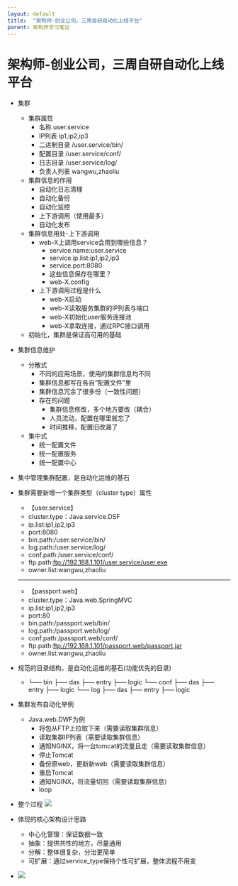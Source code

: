 ```yaml
---
layout: default
title:  "架构师-创业公司，三周自研自动化上线平台"
parent: 架构师学习笔记
---
```


# 架构师-创业公司，三周自研自动化上线平台

- 集群
	- 集群属性
		- 名称 user.service
		- IP列表 ip1,ip2,ip3
		- 二进制目录 /user.service/bin/
		- 配置目录 /user.service/conf/
		- 日志目录 /user.service/log/
		- 负责人列表 wangwu,zhaoliu
	- 集群信息的作用
		- 自动化日志清理
		- 自动化备份
		- 自动化监控
		- 上下游调用（使用最多）
		- 自动化发布
	- 集群信息用处-上下游调用
		- web-X上调用service会用到哪些信息？
			- service.name:user.service
			- service.ip.list:ip1,ip2,ip3
			- service.port:8080
			- 这些信息保存在哪里？
			- web-X.config
		- 上下游调用过程是什么
			- web-X启动
			- web-X读取服务集群的IP列表与端口
			- web-X初始化user服务连接池
			- web-X拿取连接，通过RPC接口调用
	- 初始化，集群是保证高可用的基础

- 集群信息维护
	- 分散式
		- 不同的应用场景，使用的集群信息均不同
		- 集群信息都写在各自“配置文件”里
		- 集群信息冗余了很多份（一致性问题）
		- 存在的问题
			- 集群信息修改，多个地方要改（耦合）
			- 人员流动，配置在哪里就忘了
			- 时间推移，配置旧改漏了
	- 集中式
		- 统一配置文件
		- 统一配置服务
		- 统一配置中心

- 集中管理集群配置，是自动化运维的基石

- 集群需要新增一个集群类型（cluster type）属性
	- 【user.service】
	- cluster.type：Java.service.DSF
	- ip.list:ip1,ip2,ip3
	- port:8080
	- bin.path:/user.service/bin/
	- log.path:/user.service/log/
	- conf.path:/user.service/conf/
	- ftp.path:ftp://192.168.1.101/user.service/user.exe
	- owner.list:wangwu,zhaoliu
	-------------------------------------
	- 【passport.web】
	- cluster.type：Java.web.SpringMVC
	- ip.list:ip1,ip2,ip3
	- port:80
	- bin.path:/passport.web/bin/
	- log.path:/passport.web/log/
	- conf.path:/passport.web/conf/
	- ftp.path:ftp://192.168.1.101/passport.web/passport.jar
	- owner.list:wangwu,zhaoliu 

- 规范的目录结构，是自动化运维的基石(功能优先的目录)
	- └── bin
       ├── das
       ├── entry
       ├── logic
      └── conf
       ├── das
       ├── entry
       ├── logic
      └── log
       ├── das
       ├── entry
       ├── logic

- 集群发布自动化举例
	- Java.web.DWF为例
		- 将包从FTP上拉取下来（需要读取集群信息）
		- 读取集群IP列表（需要读取集群信息）
		- 通知NGINX，将一台tomcat的流量且走（需要读取集群信息）
		- 停止Tomcat
		- 备份原web，更新新web（需要读取集群信息）
		- 重启Tomcat
		- 通知NGINX，将流量切回（需要读取集群信息）
		- loop

- 整个过程
	![](/assets/images/img/158.png)

- 体现的核心架构设计思路
	- 中心化管理：保证数据一致
	- 抽象：提供共性的地方，尽量通用
	- 分解：整体很复杂，分治更简单
	- 可扩展：通过service_type保持个性可扩展，整体流程不用变

- ![](/assets/images/img/159.png)



